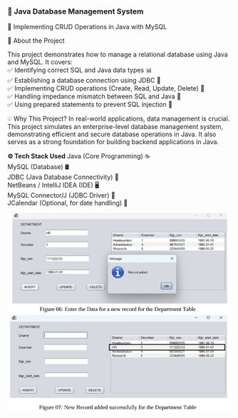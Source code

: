 ### 🚀 Java Database Management System
 
🔹 Implementing CRUD Operations in Java with MySQL

📌 About the Project

This project demonstrates how to manage a relational database using Java and MySQL. It covers:  
✅ Identifying correct SQL and Java data types 📊  
✅ Establishing a database connection using JDBC 🔗  
✅ Implementing CRUD operations (Create, Read, Update, Delete) 📝  
✅ Handling impedance mismatch between SQL and Java 🚧  
✅ Using prepared statements to prevent SQL injection 🔐

💡 Why This Project?
In real-world applications, data management is crucial. This project simulates an enterprise-level database management system, demonstrating efficient and secure database operations in Java. 
It also serves as a strong foundation for building backend applications in Java.

**⚙️ Tech Stack Used** 
Java (Core Programming) ☕  
MySQL (Database) 🛢️  
JDBC (Java Database Connectivity) 🔗  
NetBeans / IntelliJ IDEA (IDE) 🖥️  
MySQL Connector/J (JDBC Driver) 📡  
JCalendar (Optional, for date handling) 📅

![Alt](Db_Illustration.png)
